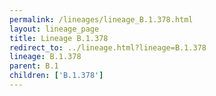 ```yaml
---
permalink: /lineages/lineage_B.1.378.html
layout: lineage_page
title: Lineage B.1.378
redirect_to: ../lineage.html?lineage=B.1.378
lineage: B.1.378
parent: B.1
children: ['B.1.378']
---
```

